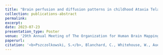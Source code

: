 ```yaml
---
title: "Brain perfusion and diffusion patterns in childhood Ataxia Telangiectasia"
collection: publications-abstract
permalink: 
excerpt:
date: 2023-07-23
presentation_type: Poster
venue: '29th Annual Meeting of The Organization for Human Brain Mapping'
paperurl:
citation: '<b>Pszczolkowski, S.</b>, Blanchard, C., Whitehouse, W., Auer, D.P. and Dineen, R.A., 2023, July. &quot;Brain perfusion and diffusion patterns in childhood Ataxia Telangiectasia&quot; <i>In OHBM 2023</i>'
---
```

